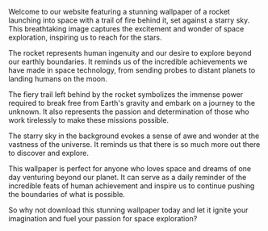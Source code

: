 <!--
Write me content for website with wallpaper "An image of a rocket launching into space with a trail of fire behind it, set against a starry sky."
-->

<!--font:"Montserrat"-->

Welcome to our website featuring a stunning wallpaper of a rocket launching into space with a trail of fire behind it, set against a starry sky. This breathtaking image captures the excitement and wonder of space exploration, inspiring us to reach for the stars.

The rocket represents human ingenuity and our desire to explore beyond our earthly boundaries. It reminds us of the incredible achievements we have made in space technology, from sending probes to distant planets to landing humans on the moon.

The fiery trail left behind by the rocket symbolizes the immense power required to break free from Earth's gravity and embark on a journey to the unknown. It also represents the passion and determination of those who work tirelessly to make these missions possible.

The starry sky in the background evokes a sense of awe and wonder at the vastness of the universe. It reminds us that there is so much more out there to discover and explore.

This wallpaper is perfect for anyone who loves space and dreams of one day venturing beyond our planet. It can serve as a daily reminder of the incredible feats of human achievement and inspire us to continue pushing the boundaries of what is possible.

So why not download this stunning wallpaper today and let it ignite your imagination and fuel your passion for space exploration?
